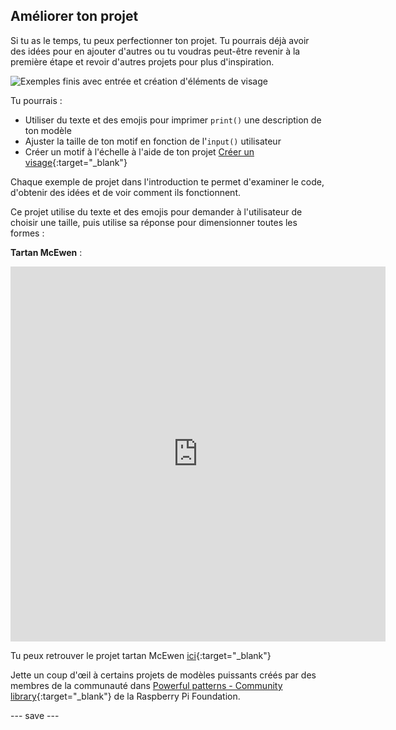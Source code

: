 ## Améliorer ton projet

Si tu as le temps, tu peux perfectionner ton projet. Tu pourrais déjà avoir des idées pour en ajouter d'autres ou tu voudras peut-être revenir à la première étape et revoir d'autres projets pour plus d'inspiration.

![Exemples finis avec entrée et création d'éléments de visage](images/upgrade.gif)

Tu pourrais :
- Utiliser du texte et des emojis pour imprimer `print()` une description de ton modèle
- Ajuster la taille de ton motif en fonction de l'`input()` utilisateur
- Créer un motif à l'échelle à l'aide de ton projet [Créer un visage](https://projects.raspberrypi.org/fr-FR/projects/make-a-face){:target="_blank"}

Chaque exemple de projet dans l'introduction te permet d'examiner le code, d'obtenir des idées et de voir comment ils fonctionnent.

Ce projet utilise du texte et des emojis pour demander à l'utilisateur de choisir une taille, puis utilise sa réponse pour dimensionner toutes les formes :

**Tartan McEwen** :
<iframe src="https://editor.raspberrypi.org/fr-FR/embed/viewer/mcewen-tartan-example" width="600" height="600" frameborder="0" marginwidth="0" marginheight="0" allowfullscreen>
</iframe>

Tu peux retrouver le projet tartan McEwen [ici](https://editor.raspberrypi.org/fr-FR/projects/mcewen-tartan-example){:target="_blank"}

Jette un coup d'œil à certains projets de modèles puissants créés par des membres de la communauté dans [Powerful patterns - Community library](https://wke.lt/w/s/yyNPQT){:target="_blank"} de la Raspberry Pi Foundation.

--- save ---

